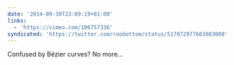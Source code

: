 ```yaml
---
date: '2014-09-30T23:09:19+01:00'
links:
  - 'https://vimeo.com/106757336'
syndicated: 'https://twitter.com/roobottom/status/517072977603883008'
---
```

Confused by Bézier curves? No more… 
